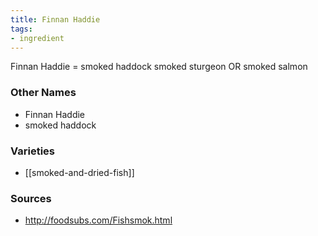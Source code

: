 ```yaml
---
title: Finnan Haddie
tags:
- ingredient
---
```

Finnan Haddie = smoked haddock smoked sturgeon OR smoked salmon

### Other Names

* Finnan Haddie
* smoked haddock

### Varieties

* [[smoked-and-dried-fish]]

### Sources
* http://foodsubs.com/Fishsmok.html
